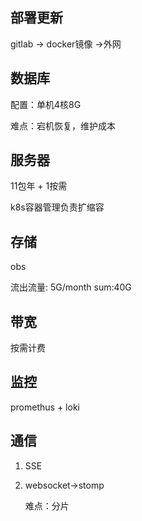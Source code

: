 ## 部署更新

gitlab -> docker镜像 ->外网

## 数据库

配置：单机4核8G

难点：宕机恢复，维护成本

## 服务器

11包年 + 1按需

k8s容器管理负责扩缩容

## 存储

obs

流出流量: 5G/month sum:40G

## 带宽

按需计费

## 监控

promethus + loki 

## 通信

1. SSE

2. websocket->stomp

    难点：分片